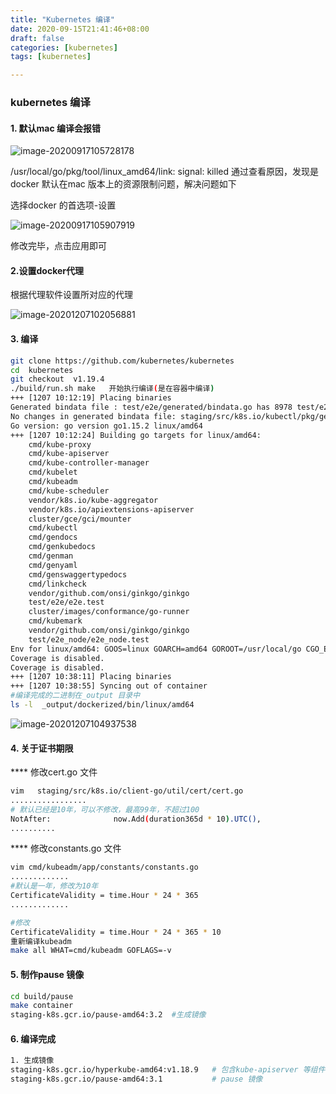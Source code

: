 ```yaml
---
title: "Kubernetes 编译"
date: 2020-09-15T21:41:46+08:00
draft: false  
categories: [kubernetes]
tags: [kubernetes]

---
```


### kubernetes  编译

<!--more-->

#### 1. 默认mac 编译会报错

![image-20200917105728178](https://xing-blog.oss-cn-beijing.aliyuncs.com/2020-09-17-025728.png)

/usr/local/go/pkg/tool/linux_amd64/link: signal: killed 通过查看原因，发现是docker 默认在mac 版本上的资源限制问题，解决问题如下 

选择docker 的首选项-设置

 ![image-20200917105907919](https://xing-blog.oss-cn-beijing.aliyuncs.com/2020-09-17-025908.png)

修改完毕，点击应用即可

#### 2.设置docker代理

根据代理软件设置所对应的代理

![image-20201207102056881](https://xing-blog.oss-cn-beijing.aliyuncs.com/2020-12-07-022102.png)



#### 3. 编译

```bash
git clone https://github.com/kubernetes/kubernetes
cd  kubernetes 
git checkout  v1.19.4
./build/run.sh make   开始执行编译(是在容器中编译)
+++ [1207 10:12:19] Placing binaries
Generated bindata file : test/e2e/generated/bindata.go has 8978 test/e2e/generated/bindata.go lines of lovely automated artifacts
No changes in generated bindata file: staging/src/k8s.io/kubectl/pkg/generated/bindata.go
Go version: go version go1.15.2 linux/amd64
+++ [1207 10:12:24] Building go targets for linux/amd64:
    cmd/kube-proxy
    cmd/kube-apiserver
    cmd/kube-controller-manager
    cmd/kubelet
    cmd/kubeadm
    cmd/kube-scheduler
    vendor/k8s.io/kube-aggregator
    vendor/k8s.io/apiextensions-apiserver
    cluster/gce/gci/mounter
    cmd/kubectl
    cmd/gendocs
    cmd/genkubedocs
    cmd/genman
    cmd/genyaml
    cmd/genswaggertypedocs
    cmd/linkcheck
    vendor/github.com/onsi/ginkgo/ginkgo
    test/e2e/e2e.test
    cluster/images/conformance/go-runner
    cmd/kubemark
    vendor/github.com/onsi/ginkgo/ginkgo
    test/e2e_node/e2e_node.test
Env for linux/amd64: GOOS=linux GOARCH=amd64 GOROOT=/usr/local/go CGO_ENABLED= CC=
Coverage is disabled.
Coverage is disabled.
+++ [1207 10:38:11] Placing binaries
+++ [1207 10:38:55] Syncing out of container
#编译完成的二进制在_output 目录中
ls -l  _output/dockerized/bin/linux/amd64                                        
```

![image-20201207104937538](https://xing-blog.oss-cn-beijing.aliyuncs.com/2020-12-07-024941.png)

#### 4. 关于证书期限

**** 修改cert.go 文件

```bash
vim   staging/src/k8s.io/client-go/util/cert/cert.go 
.................
# 默认已经是10年，可以不修改，最高99年，不超过100
NotAfter:              now.Add(duration365d * 10).UTC(),
..........
```

**** 修改constants.go 文件

```bash
vim cmd/kubeadm/app/constants/constants.go
.............
#默认是一年，修改为10年
CertificateValidity = time.Hour * 24 * 365
.............

#修改
CertificateValidity = time.Hour * 24 * 365 * 10 
重新编译kubeadm 
make all WHAT=cmd/kubeadm GOFLAGS=-v
```



#### 5. 制作pause 镜像

```bash
cd build/pause 
make container 
staging-k8s.gcr.io/pause-amd64:3.2  #生成镜像
```

#### 6. 编译完成

```bash
1. 生成镜像
staging-k8s.gcr.io/hyperkube-amd64:v1.18.9   # 包含kube-apiserver 等组件信息的镜像
staging-k8s.gcr.io/pause-amd64:3.1           # pause 镜像
```

